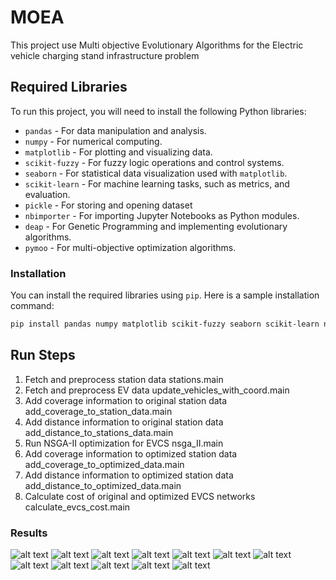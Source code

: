 # MOEA
This project use Multi objective Evolutionary Algorithms for the Electric vehicle charging stand infrastructure problem

## Required Libraries

To run this project, you will need to install the following Python libraries:

- `pandas` - For data manipulation and analysis.
- `numpy` - For numerical computing.
- `matplotlib` - For plotting and visualizing data.
- `scikit-fuzzy` - For fuzzy logic operations and control systems.
- `seaborn` - For statistical data visualization used with `matplotlib`.
- `scikit-learn` - For machine learning tasks, such as metrics, and evaluation.
- `pickle` - For storing and opening dataset
- `nbimporter` - For importing Jupyter Notebooks as Python modules.
- `deap` - For Genetic Programming and implementing evolutionary algorithms.
- `pymoo` - For multi-objective optimization algorithms.


### Installation
You can install the required libraries using `pip`. Here is a sample installation command:

```bash
pip install pandas numpy matplotlib scikit-fuzzy seaborn scikit-learn nbimporter
```

## Run Steps 
1. Fetch and preprocess station data
    stations.main 
2. Fetch and preprocess EV data
    update_vehicles_with_coord.main 
3. Add coverage information to original station data
    add_coverage_to_station_data.main
4. Add distance information to original station data    
    add_distance_to_stations_data.main
5. Run NSGA-II optimization for EVCS
    nsga_II.main
6. Add coverage information to optimized station data
    add_coverage_to_optimized_data.main
7. Add distance information to optimized station data    
    add_distance_to_optimized_data.main
8. Calculate cost of original and optimized EVCS networks    
    calculate_evcs_cost.main

### Results
![alt text](Latex/Figures/evcs-nsga-flowchart.png)
![alt text](Latex/Figures/EVC_Levels.png)
![alt text](Latex/Figures/Pareto_Front.png)
![alt text](Latex/Figures/Trade_Off.png)
![alt text](Latex/Figures/original_map.PNG)
![alt text](Latex/Figures/optimized_map.PNG)
![alt text](Latex/Figures/ev_distance.png)
![alt text](Latex/Figures/distance.png)
![alt text](Latex/Figures/Original_vs_Optimized_evcs_network.png)
![alt text](Latex/Figures/Original_vs_Optimized_evcs_chargers_number.png)
![alt text](Latex/Figures/Original_vs_Optimized_evcs_chargers_speed.png)
![alt text](Latex/Figures/plot_EVCS_cost.png)


